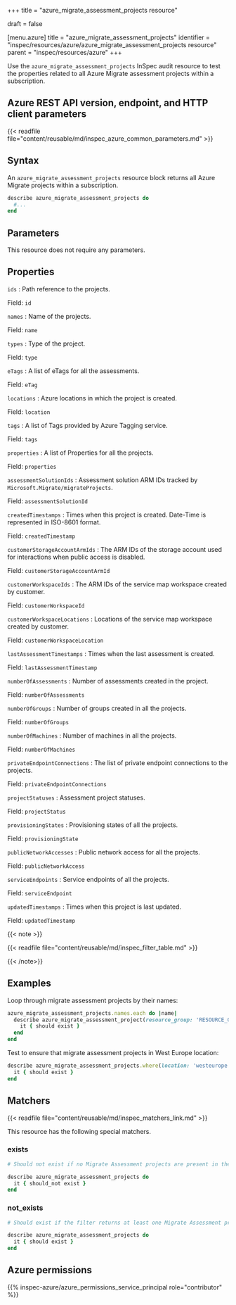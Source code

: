 +++
title = "azure_migrate_assessment_projects resource"

draft = false


[menu.azure]
title = "azure_migrate_assessment_projects"
identifier = "inspec/resources/azure/azure_migrate_assessment_projects resource"
parent = "inspec/resources/azure"
+++

Use the `azure_migrate_assessment_projects` InSpec audit resource to test the properties related to all Azure Migrate assessment projects within a subscription.

## Azure REST API version, endpoint, and HTTP client parameters

{{< readfile file="content/reusable/md/inspec_azure_common_parameters.md" >}}

## Syntax

An `azure_migrate_assessment_projects` resource block returns all Azure Migrate projects within a subscription.

```ruby
describe azure_migrate_assessment_projects do
  #...
end
```

## Parameters

This resource does not require any parameters.

## Properties

`ids`
: Path reference to the projects.

  Field: `id`

`names`
: Name of the projects.

  Field: `name`

`types`
: Type of the project.

  Field: `type`

`eTags`
: A list of eTags for all the assessments.

  Field: `eTag`

`locations`
: Azure locations in which the project is created.

  Field: `location`

`tags`
: A list of Tags provided by Azure Tagging service.

  Field: `tags`

`properties`
: A list of Properties for all the projects.

  Field: `properties`

`assessmentSolutionIds`
: Assessment solution ARM IDs tracked by `Microsoft.Migrate/migrateProjects`.

  Field: `assessmentSolutionId`

`createdTimestamps`
: Times when this project is created. Date-Time is represented in ISO-8601 format.

  Field: `createdTimestamp`

`customerStorageAccountArmIds`
: The ARM IDs of the storage account used for interactions when public access is disabled.

  Field: `customerStorageAccountArmId`

`customerWorkspaceIds`
: The ARM IDs of the service map workspace created by customer.

  Field: `customerWorkspaceId`

`customerWorkspaceLocations`
: Locations of the service map workspace created by customer.

  Field: `customerWorkspaceLocation`

`lastAssessmentTimestamps`
: Times when the last assessment is created.

  Field: `lastAssessmentTimestamp`

`numberOfAssessments`
: Number of assessments created in the project.

  Field: `numberOfAssessments`

`numberOfGroups`
: Number of groups created in all the projects.

  Field: `numberOfGroups`

`numberOfMachines`
: Number of machines in all the projects.

  Field: `numberOfMachines`

`privateEndpointConnections`
: The list of private endpoint connections to the projects.

  Field: `privateEndpointConnections`

`projectStatuses`
: Assessment project statuses.

  Field: `projectStatus`

`provisioningStates`
: Provisioning states of all the projects.

  Field: `provisioningState`

`publicNetworkAccesses`
: Public network access for all the projects.

  Field: `publicNetworkAccess`

`serviceEndpoints`
: Service endpoints of all the projects.

  Field: `serviceEndpoint`

`updatedTimestamps`
: Times when this project is last updated.

  Field: `updatedTimestamp`

{{< note >}}

{{< readfile file="content/reusable/md/inspec_filter_table.md" >}}

{{< /note>}}

## Examples

Loop through migrate assessment projects by their names:

```ruby
azure_migrate_assessment_projects.names.each do |name|
  describe azure_migrate_assessment_project(resource_group: 'RESOURCE_GROUP', name: name) do
    it { should exist }
  end
end
```

Test to ensure that migrate assessment projects in West Europe location:

```ruby
describe azure_migrate_assessment_projects.where(location: 'westeurope') do
  it { should exist }
end
```

## Matchers

{{< readfile file="content/reusable/md/inspec_matchers_link.md" >}}

This resource has the following special matchers.

### exists

```ruby
# Should not exist if no Migrate Assessment projects are present in the subscription.

describe azure_migrate_assessment_projects do
  it { should_not exist }
end
```

### not_exists

```ruby
# Should exist if the filter returns at least one Migrate Assessment project in the subscription.

describe azure_migrate_assessment_projects do
  it { should exist }
end
```

## Azure permissions

{{% inspec-azure/azure_permissions_service_principal role="contributor" %}}

